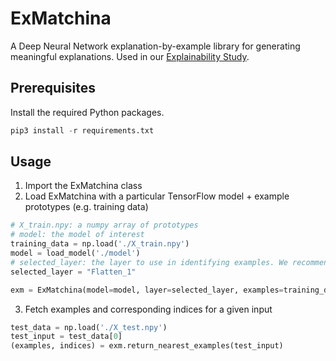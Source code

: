 # ExMatchina
A Deep Neural Network explanation-by-example library for generating meaningful explanations. Used in our [Explainability Study](https://github.com/nesl/Explainability-Study).

## Prerequisites
Install the required Python packages.
```Python
pip3 install -r requirements.txt
```

## Usage
1. Import the ExMatchina class
2. Load ExMatchina with a particular TensorFlow model + example prototypes (e.g. training data)

```Python
# X_train.npy: a numpy array of prototypes
# model: the model of interest
training_data = np.load('./X_train.npy')
model = load_model('./model')
# selected_layer: the layer to use in identifying examples. We recommend the layer immediately following the last convolution (e.g. flatten layer)
selected_layer = "Flatten_1"

exm = ExMatchina(model=model, layer=selected_layer, examples=training_data)
```

3. Fetch examples and corresponding indices for a given input

```Python
test_data = np.load('./X_test.npy')
test_input = test_data[0]
(examples, indices) = exm.return_nearest_examples(test_input)
```
